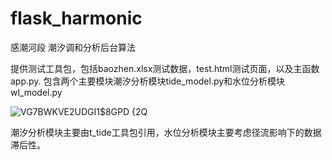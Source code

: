 # flask_harmonic

感潮河段 潮汐调和分析后台算法

提供测试工具包，包括baozhen.xlsx测试数据，test.html测试页面，以及主函数app.py.
包含两个主要模块潮汐分析模块tide_model.py和水位分析模块wl_model.py

![VG7BWKVE2UDGI1$8GPD {2Q](https://user-images.githubusercontent.com/117350091/226277844-cd3e5844-ae3f-45ce-9d3e-fc48769aaf24.png)


潮汐分析模块主要由t_tide工具包引用，水位分析模块主要考虑径流影响下的数据滞后性。
